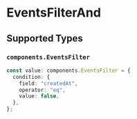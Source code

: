 # EventsFilterAnd


## Supported Types

### `components.EventsFilter`

```typescript
const value: components.EventsFilter = {
  condition: {
    field: "createdAt",
    operator: "eq",
    value: false,
  },
};
```

